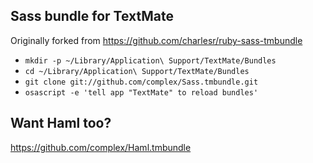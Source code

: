 Sass bundle for TextMate
------------------------

Originally forked from https://github.com/charlesr/ruby-sass-tmbundle

- `mkdir -p ~/Library/Application\ Support/TextMate/Bundles`
- `cd ~/Library/Application\ Support/TextMate/Bundles`
- `git clone git://github.com/complex/Sass.tmbundle.git`
- `osascript -e 'tell app "TextMate" to reload bundles'`

Want Haml too?
--------------

https://github.com/complex/Haml.tmbundle